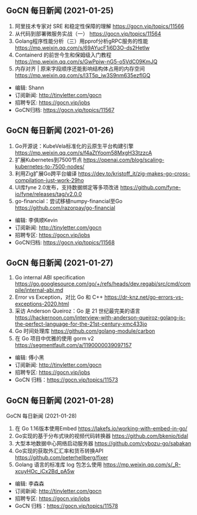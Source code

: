 ## GoCN 每日新闻 (2021-01-25)

1. 阿里技术专家对 SRE 和稳定性保障的理解 https://gocn.vip/topics/11566
2. 从代码到部署微服务实战（一） https://gocn.vip/topics/11564
3. Golang程序性能分析（三）用pprof分析gRPC服务的性能 https://mp.weixin.qq.com/s/69AYucF1i6D3O-ds2Hetlw
4. Containerd 的前世今生和保姆级入门教程 https://mp.weixin.qq.com/s/GwPpiw-nG5-o5VdC09KmJQ
5. 内存对齐 | 原来字段顺序还能影响结构体占用的内存空间 https://mp.weixin.qq.com/s/l3T5p_iw3S9nm635ezflGQ

- 编辑: Shann
- 订阅新闻: http://tinyletter.com/gocn
- 招聘专区: https://gocn.vip/jobs
- GoCN归档: https://gocn.vip/topics/11567

## GoCN 每日新闻 (2021-01-26)

1. Go开源说：KubeVela标准化的云原生平台构建引擎 https://mp.weixin.qq.com/s/f4aZtYoom58MxgH33tzzcA
2. 扩展Kubernetes到7500节点 https://openai.com/blog/scaling-kubernetes-to-7500-nodes/
3. 利用Zig扩展Go跨平台编译 https://dev.to/kristoff_it/zig-makes-go-cross-compilation-just-work-29ho
4. UI库fyne 2.0发布，支持数据绑定等多项改进 https://github.com/fyne-io/fyne/releases/tag/v2.0.0
5. go-financial：尝试移植numpy-financial至Go https://github.com/razorpay/go-financial

- 编辑: 李俱顺Kevin
- 订阅新闻: http://tinyletter.com/gocn
- 招聘专区: https://gocn.vip/jobs
- GoCN归档: https://gocn.vip/topics/11568

## GoCN 每日新闻 (2021-01-27)

1. Go internal ABI specification https://go.googlesource.com/go/+/refs/heads/dev.regabi/src/cmd/compile/internal-abi.md
2. Error vs Exception，对比 Go 和 C++ https://dr-knz.net/go-errors-vs-exceptions-2020.html
3. 采访 Anderson Queiroz：Go 是 21 世纪最完美的语言 https://hackernoon.com/interview-with-anderson-queiroz-golang-is-the-perfect-language-for-the-21st-century-xmc433jo
4. Go 时间处理库 https://github.com/golang-module/carbon
5. 在 Go 项目中优雅的使用 gorm v2 https://segmentfault.com/a/1190000039097157

* 编辑: 傅小黑
* 订阅新闻: http://tinyletter.com/gocn
* 招聘专区: https://gocn.vip/jobs
* GoCN 归档：https://gocn.vip/topics/11573

## GoCN 每日新闻 (2021-01-28)

GoCN 每日新闻 (2021-01-28)

1. 在 Go 1.16版本使用Embed https://lakefs.io/working-with-embed-in-go/
2. Go实现的基于分布式块的视频代码转换器 https://github.com/bkenio/tidal
3. 大型本地数据中心网络启动服务器 https://github.com/cybozu-go/sabakan
4. Go实现的获取外汇汇率和货币转换API https://github.com/peterhellberg/fixer
5. Golang 语言的标准库 log 包怎么使用 https://mp.weixin.qq.com/s/_R-xcuyHOc_iCx2Bd_pA5w

* 编辑: 李森森
* 订阅新闻: http://tinyletter.com/gocn
* 招聘专区: https://gocn.vip/jobs
* GoCN 归档：https://gocn.vip/topics/11578
